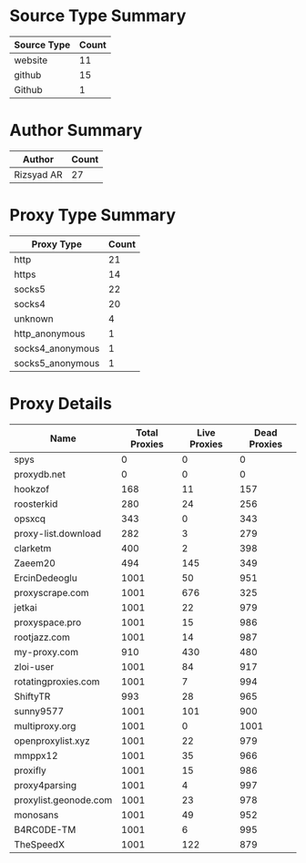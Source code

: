 # Source Type Summary

| Source Type | Count |
|-------------|-------|
| website | 11 |
| github | 15 |
| Github | 1 |


# Author Summary

| Author | Count |
|--------|-------|
| Rizsyad AR | 27 |


# Proxy Type Summary

| Proxy Type | Count |
|------------|-------|
| http | 21 |
| https | 14 |
| socks5 | 22 |
| socks4 | 20 |
| unknown | 4 |
| http_anonymous | 1 |
| socks4_anonymous | 1 |
| socks5_anonymous | 1 |


# Proxy Details

| Name | Total Proxies | Live Proxies | Dead Proxies |
|------|---------------|--------------|---------------|
| spys | 0 | 0 | 0 |
| proxydb.net | 0 | 0 | 0 |
| hookzof | 168 | 11 | 157 |
| roosterkid | 280 | 24 | 256 |
| opsxcq | 343 | 0 | 343 |
| proxy-list.download | 282 | 3 | 279 |
| clarketm | 400 | 2 | 398 |
| Zaeem20 | 494 | 145 | 349 |
| ErcinDedeoglu | 1001 | 50 | 951 |
| proxyscrape.com | 1001 | 676 | 325 |
| jetkai | 1001 | 22 | 979 |
| proxyspace.pro | 1001 | 15 | 986 |
| rootjazz.com | 1001 | 14 | 987 |
| my-proxy.com | 910 | 430 | 480 |
| zloi-user | 1001 | 84 | 917 |
| rotatingproxies.com | 1001 | 7 | 994 |
| ShiftyTR | 993 | 28 | 965 |
| sunny9577 | 1001 | 101 | 900 |
| multiproxy.org | 1001 | 0 | 1001 |
| openproxylist.xyz | 1001 | 22 | 979 |
| mmppx12 | 1001 | 35 | 966 |
| proxifly | 1001 | 15 | 986 |
| proxy4parsing | 1001 | 4 | 997 |
| proxylist.geonode.com | 1001 | 23 | 978 |
| monosans | 1001 | 49 | 952 |
| B4RC0DE-TM | 1001 | 6 | 995 |
| TheSpeedX | 1001 | 122 | 879 |
